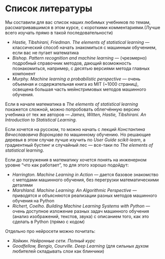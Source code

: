 # Список литературы

Мы составили для вас список наших любимых учебников по темам, рассматривавшимся в этом курсе, с короткими комментариями.(Лучше всего изучать прямо в такой последовательности)
 * _Hastie, Tibshirani, Friedman. The elements of statistical learning_ — классический способ начать знакомиться с машинным обучением, если вас не пугает математика
 * _Bishop. Pattern recognition and machine learning_ — (чрезмерно) подробный справочник методов, дающий возможность познакомиться, например, с десятью версиями метода главных компонент
 * _Murphy. Machine learning a probabilistic perspective_ — очень объемная и содержательная книга из MIT (~1000 страниц), освещена большая часть мейнстримовых методов машинного обучения.

Если в начале математика в _The elements of statistical learning_ покажется сложной, можно попробовать облегчённую версию учебника от тех же авторов — _James, Witten, Hastie, Tibshirani. An Introduction to Statistical Learning_.

Если хочется на русском, то можно начать с лекций _Константина Вячеславовича Воронцова_ по машинному обучению. Но решающие деревья в этом случае лучше изучить по _User Guide scikit-learn_, а градиентный бустинг и случайный лес — все-таки по _The elements of statistical learning_.

Если до погружения в математику хочется понять на инженерном уровне “что как работает”, то для этого хорошо подойдут:
 * _Harrington. Machine Learning in Action_ — дается базовое знакомство с методами машинного обучения, без перегрузки математическими деталями
 * _Marshland. Machine Learning: An Algorithmic Perspective_ — приводятся и объясняются реализации разных методов машинного обучения на Python
 * _Richert, Coelho. Building Machine Learning Systems with Python_ — очень доступное изложение разных задач машинного обучения (анализ изображений, текстов, звука) с описанием того, как это сделать в Python (прямо с кодом)

Отдельно про нейросети можно почитать:
 * _Хайкин. Нейронные сети. Полный курс_
 * _Goodfellow, Bengio, Courville. Deep Learning_ (для сильных духом любителей складывать слои как блинчики)
